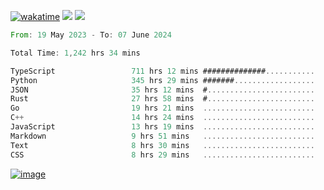 [![wakatime](https://wakatime.com/badge/user/00eead22-fb14-4dd0-ab8a-3625cafbd50d.svg)](https://wakatime.com/@00eead22-fb14-4dd0-ab8a-3625cafbd50d)
![](https://komarev.com/ghpvc/?username=flatypus)
![](https://pixel.flatypus.me/flatypus?type=tracker)
<!--START_SECTION:waka-->

```rust
From: 19 May 2023 - To: 07 June 2024

Total Time: 1,242 hrs 34 mins

TypeScript                 711 hrs 12 mins ##############...........   57.01 %
Python                     345 hrs 29 mins #######..................   27.70 %
JSON                       35 hrs 12 mins  #........................   02.82 %
Rust                       27 hrs 58 mins  #........................   02.24 %
Go                         19 hrs 21 mins  .........................   01.55 %
C++                        14 hrs 24 mins  .........................   01.16 %
JavaScript                 13 hrs 19 mins  .........................   01.07 %
Markdown                   9 hrs 51 mins   .........................   00.79 %
Text                       8 hrs 30 mins   .........................   00.68 %
CSS                        8 hrs 29 mins   .........................   00.68 %
```

<!--END_SECTION:waka-->
[<img alt="image" src="https://github.com/flatypus/flatypus/assets/68029599/0a302dc1-501c-43a0-ae8d-37ec4817f3bd">](https://flatypus.me)

